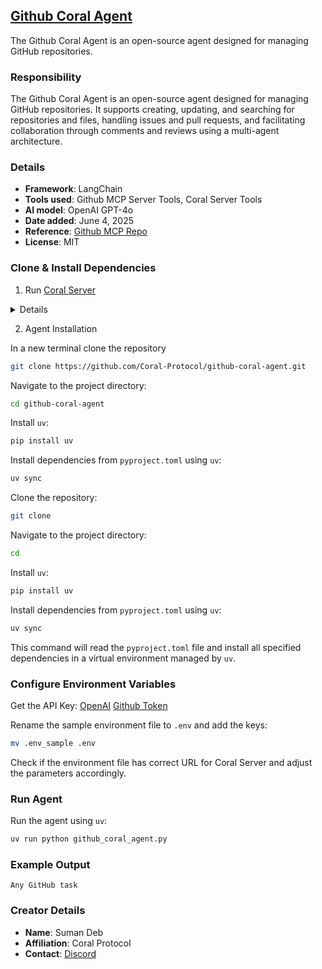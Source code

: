 ## [Github Coral Agent](https://github.com/Coral-Protocol/github-coral-agent)
The Github Coral Agent is an open-source agent designed for managing GitHub repositories.

### Responsibility
The Github Coral Agent is an open-source agent designed for managing GitHub repositories. It supports creating, updating, and searching for repositories and files, handling issues and pull requests, and facilitating collaboration through comments and reviews using a multi-agent architecture.


### Details
- **Framework**: LangChain
- **Tools used**: Github MCP Server Tools, Coral Server Tools
- **AI model**: OpenAI GPT-4o
- **Date added**: June 4, 2025
- **Reference**: [Github MCP Repo](https://github.com/github/github-mcp-server)
- **License**: MIT

### Clone & Install Dependencies

1. Run [Coral Server](https://github.com/Coral-Protocol/coral-server)
<details>

This agent runs on Coral Server, follow the instrcutions below to run the server. In a new terminal clone the repository:


```bash
git clone https://github.com/Coral-Protocol/coral-server.git
```

Navigate to the project directory:
```bash
cd coral-server
```
Run the server
```bash
cd ./gradlew run
```
</details>

2. Agent Installation

In a new terminal clone the repository
```bash
git clone https://github.com/Coral-Protocol/github-coral-agent.git
```
Navigate to the project directory:
```bash
cd github-coral-agent
```

Install `uv`:
```bash
pip install uv
```
Install dependencies from `pyproject.toml` using `uv`:
```bash
uv sync
```


Clone the repository:
```bash
git clone 
```

Navigate to the project directory:
```bash
cd 
```

Install `uv`:
```bash
pip install uv
```

Install dependencies from `pyproject.toml` using `uv`:
```bash
uv sync
```

This command will read the `pyproject.toml` file and install all specified dependencies in a virtual environment managed by `uv`.

### Configure Environment Variables
Get the API Key:
[OpenAI](https://platform.openai.com/api-keys)
[Github Token](https://github.com/settings/tokens)

Rename the sample environment file to `.env` and add the keys:
```bash
mv .env_sample .env
```
Check if the environment file has correct URL for Coral Server and adjust the parameters accordingly.

### Run Agent
Run the agent using `uv`:
```bash
uv run python github_coral_agent.py
```

### Example Output
```
Any GitHub task
```

### Creator Details
- **Name**: Suman Deb
- **Affiliation**: Coral Protocol
- **Contact**: [Discord](https://discord.com/invite/Xjm892dtt3)

